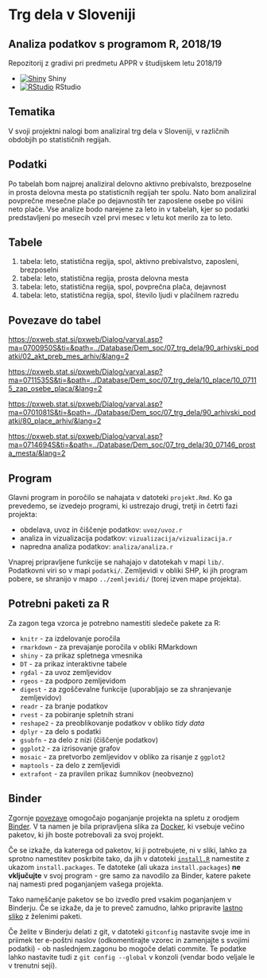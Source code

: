 # Trg dela v Sloveniji

## Analiza podatkov s programom R, 2018/19

Repozitorij z gradivi pri predmetu APPR v študijskem letu 2018/19

* [![Shiny](http://mybinder.org/badge.svg)](http://beta.mybinder.org/v2/gh/jaanos/APPR-2018-19/master?urlpath=shiny/APPR-2018-19/projekt.Rmd) Shiny
* [![RStudio](http://mybinder.org/badge.svg)](http://beta.mybinder.org/v2/gh/jaanos/APPR-2018-19/master?urlpath=rstudio) RStudio

## Tematika
V svoji projektni nalogi bom analiziral trg dela v Sloveniji, v različnih obdobjih po statističnih regijah. 

## Podatki
Po tabelah bom najprej analiziral delovno aktivno prebivalsto, brezposelne in prosta delovna mesta po statisticnih regijah ter spolu. Nato bom analiziral povprečne mesečne plače po dejavnostih ter zaposlene osebe po višini neto plače. Vse analize bodo narejene za leto in v tabelah, kjer so podatki predstavljeni po mesecih vzel prvi mesec v letu kot merilo za to leto.

## Tabele

1. tabela: leto, statistična regija, spol, aktivno prebivalstvo, zaposleni, brezposelni
2. tabela: leto, statistična regija, prosta delovna mesta
3. tabela: leto, statistična regija, spol, povprečna plača, dejavnost
4. tabela: leto, statistična regija, spol, število ljudi v plačilnem razredu

## Povezave do tabel

https://pxweb.stat.si/pxweb/Dialog/varval.asp?ma=0700950S&ti=&path=../Database/Dem_soc/07_trg_dela/90_arhivski_podatki/02_akt_preb_mes_arhiv/&lang=2

https://pxweb.stat.si/pxweb/Dialog/varval.asp?ma=0711535S&ti=&path=../Database/Dem_soc/07_trg_dela/10_place/10_07115_zap_osebe_placa/&lang=2

https://pxweb.stat.si/pxweb/Dialog/varval.asp?ma=0701081S&ti=&path=../Database/Dem_soc/07_trg_dela/90_arhivski_podatki/80_place_arhiv/&lang=2

https://pxweb.stat.si/pxweb/Dialog/varval.asp?ma=0714694S&ti=&path=../Database/Dem_soc/07_trg_dela/30_07146_prosta_mesta/&lang=2
## Program

Glavni program in poročilo se nahajata v datoteki `projekt.Rmd`.
Ko ga prevedemo, se izvedejo programi, ki ustrezajo drugi, tretji in četrti fazi projekta:

* obdelava, uvoz in čiščenje podatkov: `uvoz/uvoz.r`
* analiza in vizualizacija podatkov: `vizualizacija/vizualizacija.r`
* napredna analiza podatkov: `analiza/analiza.r`

Vnaprej pripravljene funkcije se nahajajo v datotekah v mapi `lib/`.
Podatkovni viri so v mapi `podatki/`.
Zemljevidi v obliki SHP, ki jih program pobere,
se shranijo v mapo `../zemljevidi/` (torej izven mape projekta).

## Potrebni paketi za R

Za zagon tega vzorca je potrebno namestiti sledeče pakete za R:

* `knitr` - za izdelovanje poročila
* `rmarkdown` - za prevajanje poročila v obliki RMarkdown
* `shiny` - za prikaz spletnega vmesnika
* `DT` - za prikaz interaktivne tabele
* `rgdal` - za uvoz zemljevidov
* `rgeos` - za podporo zemljevidom
* `digest` - za zgoščevalne funkcije (uporabljajo se za shranjevanje zemljevidov)
* `readr` - za branje podatkov
* `rvest` - za pobiranje spletnih strani
* `reshape2` - za preoblikovanje podatkov v obliko *tidy data*
* `dplyr` - za delo s podatki
* `gsubfn` - za delo z nizi (čiščenje podatkov)
* `ggplot2` - za izrisovanje grafov
* `mosaic` - za pretvorbo zemljevidov v obliko za risanje z `ggplot2`
* `maptools` - za delo z zemljevidi
* `extrafont` - za pravilen prikaz šumnikov (neobvezno)

## Binder

Zgornje [povezave](#analiza-podatkov-s-programom-r-201819)
omogočajo poganjanje projekta na spletu z orodjem [Binder](https://mybinder.org/).
V ta namen je bila pripravljena slika za [Docker](https://www.docker.com/),
ki vsebuje večino paketov, ki jih boste potrebovali za svoj projekt.

Če se izkaže, da katerega od paketov, ki ji potrebujete, ni v sliki,
lahko za sprotno namestitev poskrbite tako,
da jih v datoteki [`install.R`](install.R) namestite z ukazom `install.packages`.
Te datoteke (ali ukaza `install.packages`) **ne vključujte** v svoj program -
gre samo za navodilo za Binder, katere pakete naj namesti pred poganjanjem vašega projekta.

Tako nameščanje paketov se bo izvedlo pred vsakim poganjanjem v Binderju.
Če se izkaže, da je to preveč zamudno,
lahko pripravite [lastno sliko](https://github.com/jaanos/APPR-docker) z želenimi paketi.

Če želite v Binderju delati z git,
v datoteki `gitconfig` nastavite svoje ime in priimek ter e-poštni naslov
(odkomentirajte vzorec in zamenjajte s svojimi podatki) -
ob naslednjem.zagonu bo mogoče delati commite.
Te podatke lahko nastavite tudi z `git config --global` v konzoli
(vendar bodo veljale le v trenutni seji).

